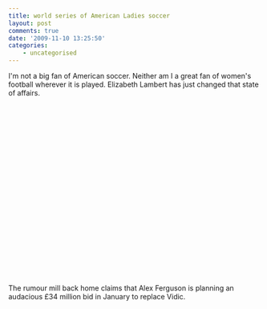 ```yaml
---
title: world series of American Ladies soccer
layout: post
comments: true
date: '2009-11-10 13:25:50'
categories:
    - uncategorised
---
```


I'm not a big fan of American soccer. Neither am I a great fan of
women's football wherever it is played. Elizabeth Lambert has just
changed that state of affairs.

<object width="425" height="344"><param name="movie"
value="http://www.youtube.com/v/zYTufvGJNp0&hl=en&fs=1&"></param><param name="allowFullScreen"
value="true"></param><param name="allowscriptaccess"
value="always"></param><embed src="http://www.youtube.com/v/zYTufvGJNp0&hl=en&fs=1&"
type="application/x-shockwave-flash" allowscriptaccess="always"
allowfullscreen="true" width="425" height="344"></embed></object>

The rumour mill back home claims that Alex Ferguson is planning an
audacious &pound;34 million bid in January to replace Vidic.
